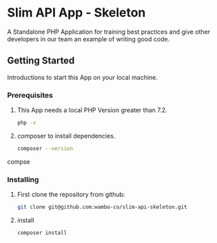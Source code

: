 # Slim API App - Skeleton

A Standalone PHP Application for training best practices and give other developers
in our team an example of writing good code.

## Getting Started

Introductions to start this App on your local machine.

### Prerequisites

1) This App needs a local PHP Version greater than 7.2.
    ```bash
    php -v
    ```
2) composer to install dependencies.
    ```bash
    composer --version
    ```

compse

### Installing

1) First clone the repository from github:
    ```bash
    git clone git@github.com:wambo-co/slim-api-skeleton.git
    ```
2) install 
    ```bash
    composer install
    ```

